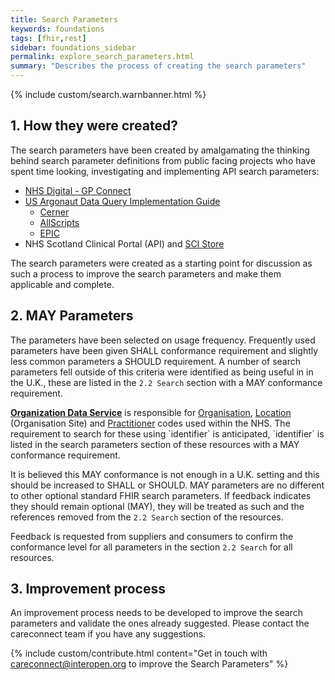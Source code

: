 ```yaml
---
title: Search Parameters
keywords: foundations
tags: [fhir,rest]
sidebar: foundations_sidebar
permalink: explore_search_parameters.html
summary: "Describes the process of creating the search parameters"
---
```


{% include custom/search.warnbanner.html %}

## 1. How they were created? ##

The search parameters have been created by amalgamating the thinking behind search parameter definitions from public facing projects who have spent time looking, investigating and implementing API search parameters:


- [NHS Digital - GP Connect](https://nhsconnect.github.io/gpconnect/accessrecord_rest.html)
- [US Argonaut Data Query Implementation Guide](http://www.fhir.org/guides/argonaut/r2/Conformance-server.html)
  - [Cerner](http://fhir.cerner.com/millennium/dstu2/)
  - [AllScripts](https://developer.allscripts.com/)
  - [EPIC](https://open.epic.com/Interface/FHIR)
- NHS Scotland Clinical Portal (API) and [SCI Store](http://www.sci.scot.nhs.uk/products/store/store_main.htm)

The search parameters were created as a starting point for discussion as such a process to improve the search parameters and make them applicable and complete.

## 2. MAY Parameters ##

The parameters have been selected on usage frequency. Frequently used parameters have been given SHALL conformance requirement and slightly less common parameters a SHOULD requirement. A number of search parameters fell outside of this criteria were identified as being useful in   in the U.K., these are listed in the `2.2 Search` section with a MAY conformance requirement.

<div markdown="span" class="alert alert-info" role="alert"><i class="fa fa-info-circle"></i> <b><a href="https://digital.nhs.uk/organisation-data-service">Organization Data Service</a></b> is responsible for <a href="api_entity_organisation.html">Organisation</a>, <a href="api_entity_location.html">Location</a> (Organisation Site) and <a href="api_entity_practitoner.html">Practitioner</a> codes used within the NHS. The requirement to search for these using  `identifier` is anticipated, `identifier` is listed in the search parameters section of these resources with a MAY conformance requirement. </div>

It is believed this MAY conformance is not enough in a U.K. setting and this should be increased to SHALL or SHOULD. MAY parameters are no different to other optional standard FHIR search parameters. If feedback indicates they should remain optional (MAY), they will be treated as such and the references removed from the `2.2 Search` section of the resources.

Feedback is requested from suppliers and consumers to confirm the conformance level for all parameters in the section `2.2 Search` for all resources.


## 3. Improvement process ##

An improvement process needs to be developed to improve the search parameters and validate the ones already suggested. Please contact the careconnect team if you have any suggestions.

{% include custom/contribute.html content="Get in touch with careconnect@interopen.org to improve the Search Parameters" %}
